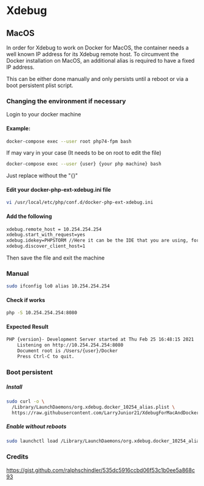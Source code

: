 # Xdebug


## MacOS

In order for Xdebug to work on Docker for MacOS, the container needs a well known IP address
for its Xdebug remote host. To circumvent the Docker installation on MacOS, an additional
alias is required to have a fixed IP address.

This can be either done manually and only persists until a reboot or via a boot persistent
plist script.

### Changing the environment if necessary

Login to your docker machine
#### Example: 
```bash
docker-compose exec --user root php74-fpm bash
```
If may vary in your case (It needs to be on root to edit the file)
```bash
docker-compose exec --user {user} {your php machine} bash
```
Just replace without the "{}"

#### Edit your docker-php-ext-xdebug.ini file
```bash
vi /usr/local/etc/php/conf.d/docker-php-ext-xdebug.ini
```
#### Add the following
```bash
xdebug.remote_host = 10.254.254.254
xdebug.start_with_request=yes
xdebug.idekey=PHPSTORM //Here it can be the IDE that you are using, for example NETBEANS
xdebug.discover_client_host=1
```
Then save the file and exit the machine

### Manual
```bash
sudo ifconfig lo0 alias 10.254.254.254
```

#### Check if works
```bash
php -S 10.254.254.254:8080
```

#### Expected Result
```bash
PHP {version}- Development Server started at Thu Feb 25 16:48:15 2021
	Listening on http://10.254.254.254:8080
	Document root is /Users/{user}/Docker
	Press Ctrl-C to quit.
```

### Boot persistent

##### Install
```bash
sudo curl -o \
  /Library/LaunchDaemons/org.xdebug.docker_10254_alias.plist \
  https://raw.githubusercontent.com/LarryJunior21/XdebugForMacAndDocker/main/macos/org.xdebug.docker_10254_alias.plist
```
##### Enable without reboots
```bash
sudo launchctl load /Library/LaunchDaemons/org.xdebug.docker_10254_alias.plist
```

### Credits

https://gist.github.com/ralphschindler/535dc5916ccbd06f53c1b0ee5a868c93
